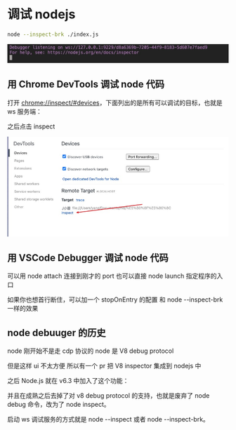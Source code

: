 # 调试 nodejs

```bash
node --inspect-brk ./index.js
```

![](./images/06.调试nodejs/1715755341756.jpg)

## 用 Chrome DevTools 调试 node 代码

打开 [chrome://inspect/#devices](chrome://inspect/#devices)，下面列出的是所有可以调试的目标，也就是 ws 服务端：

之后点击 inspect

![](./images/06.调试nodejs/1715755544184.jpg)

## 用 VSCode Debugger 调试 node 代码

可以用 node attach 连接到刚才的 port
也可以直接 node launch 指定程序的入口

如果你也想首行断住，可以加一个 stopOnEntry 的配置
和 node --inspect-brk 一样的效果

## node debuuger 的历史

node 刚开始不是走 cdp 协议的
node 是 V8 debug protocol

但是这样 ui 不太方便 所以有一个 pr 把 V8 inspector 集成到 nodejs 中

之后 Node.js 就在 v6.3 中加入了这个功能：

并且在成熟之后去掉了对 v8 debug protocol 的支持，也就是废弃了 node debug 命令，改为了 node inspect。

启动 ws 调试服务的方式就是 node --inspect 或者 node --inspect-brk。
